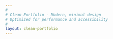 ```yaml
---
#
# Clean Portfolio - Modern, minimal design
# Optimized for performance and accessibility
#
layout: clean-portfolio
---
```

